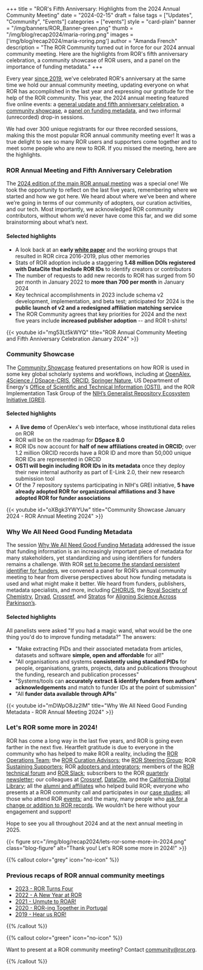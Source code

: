 +++
title = "ROR's Fifth Anniversary: Highlights from the 2024 Annual Community Meeting"
date = "2024-02-15"
draft = false
tags = ["Updates", "Community", "Events"]
categories = ["events"]
style = "card-plain"
banner = "/img/banners/ROR_Banner-green.png"
thumb = "/img/blog/recap2024/maria-roring.png"
images = ['img/blog/recap2024/maria-roring.png']
author = "Amanda French"
description = "The ROR Community turned out in force for our 2024 annual community meeting. Here are the highlights from ROR's fifth anniversary celebration, a community showcase of ROR users, and a panel on the importance of funding metadata."
+++

Every year [since 2019](/blog/2019-02-10-announcing-first-ror-prototype), we've celebrated ROR's anniversary at the same time we hold our annual community meeting, updating everyone on what ROR has accomplished in the last year and expressing our gratitude for the help of the ROR community. This year, the 2024 annual meeting featured five online events: a [general update and fifth anniversary celebration](/events/2024-01-30-annual-meeting-and-fifth-anniversary), a [community showcase](/2024-01-30-community-showcase), a [panel on funding metadata](/events/2024-01-31-why-we-all-need-good-funding-metadata), and two informal (unrecorded) drop-in sessions. 

We had over 300 unique registrants for our three recorded sessions, making this the most popular ROR annual community meeting ever! It was a true delight to see so many ROR users and supporters come together and to meet some people who are new to ROR. If you missed the meeting, here are the highlights. 

### ROR Annual Meeting and Fifth Anniversary Celebration

The [2024 edition of the main ROR annual meeting](/events/2024-01-30-annual-meeting-and-fifth-anniversary) was a special one! We took the opportunity to reflect on the last five years, remembering where we started and how we got here. We heard about where we’ve been and where we’re going in terms of our community of adopters, our curation activities, and our tech. Most importantly, we acknowledged ROR community contributors, without whom we’d never have come this far, and we did some brainstorming about what’s next. 

#### Selected highlights

- A look back at an **early [white paper](https://doi.org/10.5438/7885)** and the working groups that resulted in ROR circa 2016-2019, plus other memories
- Stats of ROR adoption include a staggering **1.48 million DOIs registered with DataCite that include ROR IDs** to identify creators or contributors
- The number of requests to add new records to ROR has surged from 50 per month in January 2022 to **more than 700 per month** in January 2024
- Key technical accomplishments in 2023 include schema v2 development, implementation, and beta test; anticipated for 2024 is the **public launch of v2 and a redesigned affiliation matching service**
- The ROR Community agrees that key priorities for 2024 and the next five years include **increased publisher adoption** -- and ROR t-shirts!

{{< youtube id="mg53Lt5kWYQ" title="ROR Annual Community Meeting and Fifth Anniversary Celebration January 2024" >}}

### Community Showcase

The [Community Showcase](/events/2024-01-30-community-showcase) featured presentations on how ROR is used in some key global scholarly systems and workflows, including at [OpenAlex](https://openalex.org), [4Science / DSpace-CRIS](https://www.4science.com/dspace-cris/), [ORCID](https://orcid.org), [Springer Nature](https://www.springernature.com/), US Department of Energy's [Office of Scientific and Technical Information (OSTI)](https://osti.gov), and the ROR Implementation Task Group of the [NIH’s Generalist Repository Ecosystem Initiative (GREI)](https://datascience.nih.gov/data-ecosystem/generalist-repository-ecosystem-initiative). 

#### Selected highlights

- A **live demo** of OpenAlex's web interface, whose institutional data relies on ROR 
- ROR will be on the roadmap for **DSpace 8.0**
- ROR IDs now account for **half of new affiliations created in ORCID**; over 1.2 million ORCID records have a ROR ID and more than 50,000 unique ROR IDs are represented in ORCID
- **OSTI will begin including ROR IDs in its metadata** once they deploy their new internal authority as part of E-Link 2.0, their new research submission tool
- Of the 7 repository systems participating in NIH's GREI initiative, **5 have already adopted ROR for organizational affiliations and 3 have adopted ROR for funder associations**

{{< youtube id="oXBgk3YWYUw" title="Community Showcase January 2024 - ROR Annual Meeting 2024" >}}

### Why We All Need Good Funding Metadata

The session [Why We All Need Good Funding Metadata](/events/2024-01-31-why-we-all-need-good-funding-metadata) addressed the issue that funding information is an increasingly important piece of metadata for many stakeholders, yet standardizing and using identifiers for funders remains a challenge. With ROR [set to become the standard persistent identifier for funders](https://ror.org/blog/2023-09-07-open-funder-registry-transition-ror-cross-post/), we convened a panel for ROR’s annual community meeting to hear from diverse perspectives about how funding metadata is used and what might make it better. We heard from funders, publishers, metadata specialists, and more, including  [CHORUS](https://chorusagccess.org), the [Royal Society of Chemistry](https://rsc.org), [Dryad](https://datadryad.org), [Crossref](https://crossref.org), and [Stratos](https://strategiesos.org/) for [Aligning Science Across Parkinson’s](https://parkinsonsroadmap.org/).

#### Selected highlights
All panelists were asked "If you had a magic wand, what would be the one thing you'd do to improve funding metadata?" The answers: 

- "Make extracting PIDs and their associated metadata from articles, datasets and software **simple, open and affordable** for all!"
- "All organisations and systems **consistently using standard PIDs** for people, organisations, grants, projects, data and publications throughout the funding, research and publication processes"
- "Systems/tools can **accurately extract & identify funders from authors’ acknowledgements** and match to funder IDs at the point of submission"
- "All **funder data available through APIs**"

{{< youtube id="mDWpO8Jz2lM" title="Why We All Need Good Funding Metadata - ROR Annual Meeting 2024" >}}

### Let's ROR some more in 2024!

ROR has come a long way in the last five years, and ROR is going even farther in the next five. Heartfelt gratitude is due to everyone in the community who has helped to make ROR a reality, including the [ROR Operations Team](/about/#operations-team); the [ROR Curation Advisors](/community/#curation-advisory-board); the [ROR Steering Group](/community/#steering-group); ROR [Sustaining Supporters](/community/#supporters); ROR [adopters and integrators](https://bit.ly/ror-integrations); members of the [ROR technical forum](https://groups.google.com/a/ror.org/g/ror-tech) and [ROR Slack](https://tinyurl.com/ror-slack); subscribers to the ROR [quarterly newsletter](http://eepurl.com/gjkT9H); our colleagues at [Crossref](https://crossref.org), [DataCite](https://datacite.org), and the [California Digital Library](https://cdlib.org); all the [alumni and affiliates](/about/#alumni-and-affiliates) who helped build ROR; everyone who presents at a ROR community call and participates in our [case studies](/categories/case-studies); all those who attend ROR [events](/events); and the many, many people who [ask for a change or addition to ROR records](https://github.com/ror-community/ror-updates/issues). We wouldn’t be here without your engagement and support!

Hope to see you all throughout 2024 and at the next annual meeting in 2025. 

{{< figure src="/img/blog/recap2024/lets-ror-some-more-in-2024.png" class="blog-figure" alt="Thank you! Let's ROR some more in 2024!" >}}


{{% callout color="grey" icon="no-icon" %}}
### Previous recaps of ROR annual community meetings 

- [2023 - ROR Turns Four](/blog/2023-02-13-ror-turns-four/)
- [2022 - A New Year at ROR](/blog/2022-02-14-new-year-at-ror)  
- [2021 - Unmute to ROAR!](/blog/2021-02-03-ror-annual-meeting) 
- [2020 - ROR-ing Together in Portugal](/blog/2020-02-10-ror-ing-in-portugal) 
- [2019 - Hear us ROR!](/blog/2019-02-10-announcing-first-ror-prototype/)

{{% /callout %}}

{{% callout color="green" icon="no-icon" %}}

Want to present at a ROR community meeting? Contact <community@ror.org>.

{{% /callout %}}